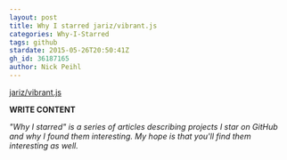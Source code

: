 ```yaml
---
layout: post
title: Why I starred jariz/vibrant.js
categories: Why-I-Starred
tags: github
stardate: 2015-05-26T20:50:41Z
gh_id: 36187165
author: Nick Peihl
---
```


[jariz/vibrant.js](https://github.com/jariz/vibrant.js)

**WRITE CONTENT**

*"Why I starred" is a series of articles describing projects I star on GitHub and why I found them interesting. My hope is that you'll find them interesting as well.*


